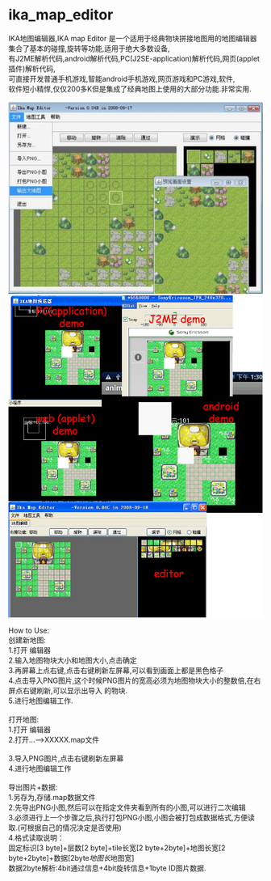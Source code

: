 # ika_map_editor
IKA地图编辑器,IKA map Editor 是一个适用于经典物块拼接地图用的地图编辑器<br/>
集合了基本的碰撞,旋转等功能,适用于绝大多数设备,<br/>
有J2ME解析代码,android解析代码,PC(J2SE-application)解析代码,网页(applet插件)解析代码,<br/>
可直接开发普通手机游戏,智能android手机游戏,网页游戏和PC游戏,软件,<br/>
软件短小精悍,仅仅200多K但是集成了经典地图上使用的大部分功能.非常实用. <br/>
<br/>
<img src="https://github.com/airzhangfish/ika_map_editor/blob/master/doc/sample/ikamapeditor_1.jpg"/><br/>
<img src="https://github.com/airzhangfish/ika_map_editor/blob/master/doc/sample/demo_map.jpg"/><br/>

How to Use:<br/>
创建新地图:<br/>
1.打开 编辑器<br/>
2.输入地图物块大小和地图大小,点击确定<br/>
3.再屏幕上点右键,点击右键刷新左屏幕,可以看到画面上都是黑色格子<br/>
4.点击导入PNG图片,这个时候PNG图片的宽高必须为地图物块大小的整数倍,在右屏点右键刷新,可以显示出导入 
的物块.<br/>
5.进行地图编辑工作.<br/>
<br/>
打开地图:<br/>
1.打开 编辑器<br/>
2.打开...-->XXXXX.map文件<br/><br/>
3.导入PNG图片,点击右键刷新左屏幕<br/>
4.进行地图编辑工作<br/>
<br/>
导出图片+数据:<br/>
1.另存为,存储.map数据文件<br/>
2.先导出PNG小图,然后可以在指定文件夹看到所有的小图,可以进行二次编辑<br/>
3.必须进行上一个步骤之后,执行打包PNG小图,小图会被打包成数据格式,方便读取.(可根据自己的情况决定是否使用)<br/>
4.格式读取说明：<br/>
固定标识[3 byte]+层数[2 byte]+tile长宽[2 byte+2byte]+地图长宽[2 byte+2byte]+数据[2byte*地图长*地图宽]<br/>
数据2byte解析:4bit通过信息+4bit旋转信息+1byte ID图片数据.<br/>
